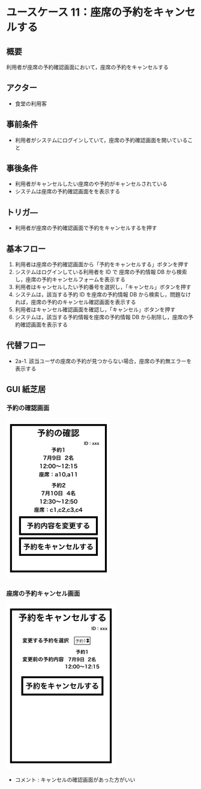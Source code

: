 # ユースケース 11：座席の予約をキャンセルする

## 概要

利用者が座席の予約確認画面において，座席の予約をキャンセルする

## アクター

- 食堂の利用客

## 事前条件

- 利用者がシステムにログインしていて，座席の予約確認画面を開いていること

## 事後条件

- 利用者がキャンセルしたい座席のや予約がキャンセルされている
- システムは座席の予約確認画面をを表示する

## トリガ―

- 利用者が座席の予約確認画面で予約をキャンセルするを押す

## 基本フロー

1. 利用者は座席の予約確認画面から「予約をキャンセルする」ボタンを押す
2. システムはログインしている利用者を ID で 座席の予約情報 DB から検索し，座席の予約キャンセルフォームを表示する
3. 利用者はキャンセルしたい予約番号を選択し，「キャンセル」ボタンを押す
4. システムは，該当する予約 ID を座席の予約情報 DB から検索し，問題なければ，座席の予約のキャンセル確認画面を表示する
5. 利用者はキャンセル確認画面を確認し，「キャンセル」ボタンを押す
6. システムは，該当する予約情報を座席の予約情報 DB から削除し，座席の予約確認画面を表示する

## 代替フロー

- 2a-1. 該当ユーザの座席の予約が見つからない場合，座席の予約無エラーを表示する

## GUI 紙芝居

### 予約の確認画面

<img src="./img/ConfirmReservation.png">

### 座席の予約キャンセル画面

<img src="./img/CancelReservation.png">

- コメント : キャンセルの確認画面があった方がいい
